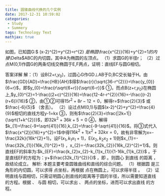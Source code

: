 ```yaml
---
title: 圆锥曲线代换的几个实例
date: 2017-12-31 10:59:02
categories: 
 - Study
 - Summery
tags: Technology Text
mathjax: true
---
```

如图，已知圆G:$ (x-2)^{2}+y^{2}=r^{2} $是椭圆$\frac{x^{2}}{16}+y^{2}=1$的内接$\Delta$ABC的内切圆，其中A为椭圆的左顶点。
（1）求圆G的半径r；
（2）过点M(0,1)作圆G的两条切线交椭圆于E,F两点，证明：直线EF与圆G相切。
 
答案详解
解：（1）设B(2+r,$y_{0}$)，过圆心G作GD$\perp$AB于D,BC交长轴于H。由$\frac{GD}{AD}=\frac{HB}{AH}$得$\frac{r}{\sqrt{36-r^{2}}}=\frac{y_{0}}{6+r}$，即$y_{0}=\frac{r\sqrt{6+r}}{\sqrt{6-r}}$ ①，而点B(z+r,$y_{0}$)在椭圆上,$y_{0}^{2}=1-\frac{(2+c)^{2}}{16}=\frac{12-4r-r^{2}}{16}=-\frac{(r-2)(r+6)}{16}$ ②，由①②可得$15r^{2}+8r-12=0$，解得r=$\frac{2}{3}$ 或$\frac{-6}{5}$ （舍去）。
（2）设过点M(0,1)与圆$(x-2)^{2}+y^{2}=\frac{4}{9}$相切的直线方程y-1=kx  ③，则有$\frac{2}{3}=\frac{|2k+1|}{\sqrt{1+k^{2}}}$，即$32k^{2}+36k+5=0$ ④，解得$k_{1}=\frac{-9+\sqrt{41}}{16},k_{2}=\frac{-9-\sqrt{41}}{16}$。将③式代入$\frac{x^{2}}{16}+y^{2}=1$中得$(16k^{2}+1)x^{2}+32kx=0$，故有非零解为x=-\frac{32k}{16k^{2}+1}。设F($x_{1},k_{1}x_{1}+1$)，E($x_{2},k_{2}x_{2}+1$)则$x_{1}=-\frac{32k_{1}}{16k_{1}^{2}+1} ，x_{2}=-\frac{32k_{2}}{16k_{2}^{2}+1}$。则直线EF的斜率为:$k_{EF}=\frac{k_{2}x_{2}-k_{1}x_{1}}{1-16k_{1}k_{2}}$ 。于是直线EF的方程为：y+$\frac{32k_{1}^{2}}{}$ ，即 。则圆心 到直线 的距离 ，故结论成立。
解析:
本题主要考查圆锥曲线和直线的综合问题。
（1）根据圆 是三角形的内切圆，可以求得 点坐标，再根据 点在椭圆上，可以求得半径 。
（2）证明直线与圆相切，只需证明圆心到直线的距离等于圆的半径，所以需要知道直线 的方程。根据 、 与圆 相切，可以求出 、 两点的坐标，进而可以求出直线 的方程。

